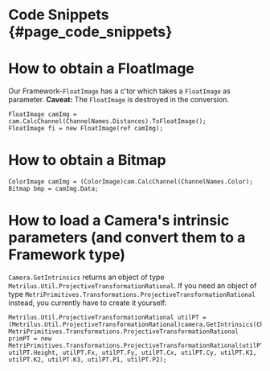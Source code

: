 Code Snippets {#page_code_snippets}
=============

How to obtain a FloatImage
===

Our Framework-<code>FloatImage</code> has a c'tor which takes a <code>FloatImage</code> as parameter. **Caveat:** The <code>FloatImage</code> is destroyed in the conversion.
~~~{.cs}
FloatImage camImg = cam.CalcChannel(ChannelNames.Distances).ToFloatImage();
FloatImage fi = new FloatImage(ref camImg);
~~~

How to obtain a Bitmap
===

~~~{.cs}
ColorImage camImg = (ColorImage)cam.CalcChannel(ChannelNames.Color);
Bitmap bmp = camImg.Data;
~~~

How to load a Camera's intrinsic parameters (and convert them to a Framework type)
===

<code>Camera.GetIntrinsics</code> returns an object of type <code>Metrilus.Util.ProjectiveTransformationRational</code>. If you need an object of type <code>MetriPrimitives.Transformations.ProjectiveTransformationRational</code> instead, you currently have to create it yourself:
~~~{.cs}
Metrilus.Util.ProjectiveTransformationRational utilPT = (Metrilus.Util.ProjectiveTransformationRational)camera.GetIntrinsics(ChannelNames.Color);
MetriPrimitives.Transformations.ProjectiveTransformationRational primPT = new MetriPrimitives.Transformations.ProjectiveTransformationRational(utilPT.Width, utilPT.Height, utilPT.Fx, utilPT.Fy, utilPT.Cx, utilPT.Cy, utilPT.K1, utilPT.K2, utilPT.K3, utilPT.P1, utilPT.P2);
~~~
